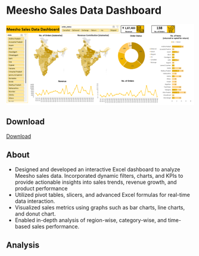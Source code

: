 # Meesho Sales Data Dashboard
![Meesho Sales Data Dashboard](https://github.com/arindam-bhunia/Meesho-Sales-Data-Dashboard/blob/main/Meesho%20Preview.png)

## Download 
[Download](https://github.com/arindam-bhunia/Meesho-Sales-Data-Dashboard/blob/main/Meesho%20Sales%20Data%20Dashboard.xlsx)

## About
- Designed and developed an interactive Excel dashboard to analyze Meesho sales data. Incorporated dynamic filters, charts, and KPIs to provide actionable insights into sales trends, revenue growth, and product performance
- Utilized pivot tables, slicers, and advanced Excel formulas for real-time data interaction.
- Visualized sales metrics using graphs such as bar charts, line charts, and donut chart.
- Enabled in-depth analysis of region-wise, category-wise, and time-based sales performance.

## Analysis


